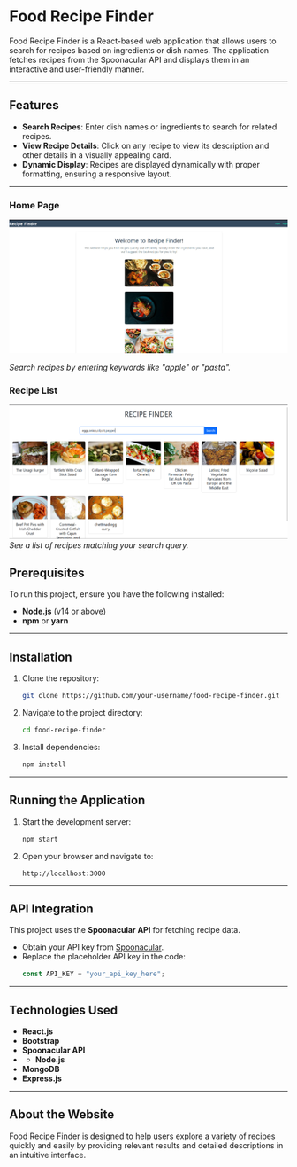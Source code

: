 # Food Recipe Finder

Food Recipe Finder is a React-based web application that allows users to search for recipes based on ingredients or dish names. The application fetches recipes from the Spoonacular API and displays them in an interactive and user-friendly manner.

---

## Features
- **Search Recipes**: Enter dish names or ingredients to search for related recipes.
- **View Recipe Details**: Click on any recipe to view its description and other details in a visually appealing card.
- **Dynamic Display**: Recipes are displayed dynamically with proper formatting, ensuring a responsive layout.

---



### Home Page

![Home page](food_recipe/frontend/food_rec/src/images/home.png)

*Search recipes by entering keywords like "apple" or "pasta".*

### Recipe List

![recipe finder page](food_recipe/frontend/food_rec/src/images/recipefinder.png)
*See a list of recipes matching your search query.*


## Prerequisites
To run this project, ensure you have the following installed:

- **Node.js** (v14 or above)
- **npm** or **yarn**

---

## Installation

1. Clone the repository:
   ```bash
   git clone https://github.com/your-username/food-recipe-finder.git
   ```
2. Navigate to the project directory:
   ```bash
   cd food-recipe-finder
   ```
3. Install dependencies:
   ```bash
   npm install
   ```

---

## Running the Application

1. Start the development server:
   ```bash
   npm start
   ```
2. Open your browser and navigate to:
   ```
   http://localhost:3000
   ```

---

## API Integration
This project uses the **Spoonacular API** for fetching recipe data. 

- Obtain your API key from [Spoonacular](https://spoonacular.com/food-api).
- Replace the placeholder API key in the code:
  ```javascript
  const API_KEY = "your_api_key_here";
  ```

---


## Technologies Used

- **React.js**
- **Bootstrap**
- **Spoonacular API**
- - **Node.js**
- **MongoDB**
- **Express.js**

---

## About the Website
Food Recipe Finder is designed to help users explore a variety of recipes quickly and easily by providing relevant results and detailed descriptions in an intuitive interface.

